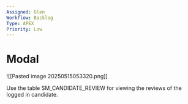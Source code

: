 ```yaml
---
Assigned: Glen
Workflow: Backlog
Type: APEX
Priority: Low
---
```

# Modal
![[Pasted image 20250515053320.png]]

Use the table SM_CANDIDATE_REVIEW for viewing the reviews of the logged in candidate.
